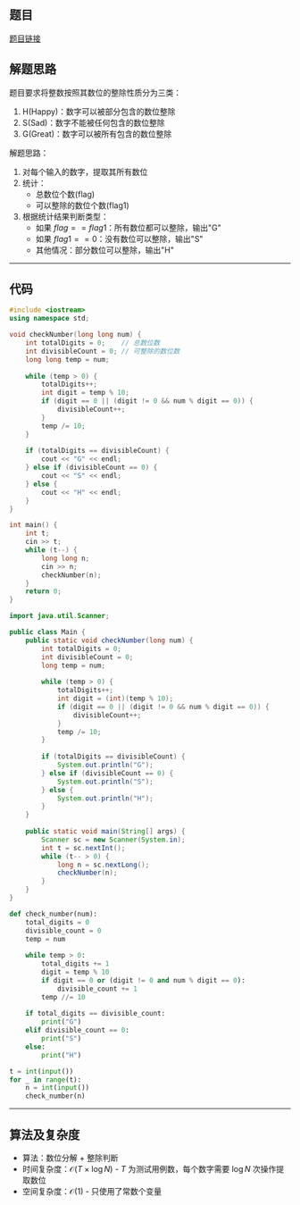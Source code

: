 ## 题目
[题目链接](https://www.nowcoder.com/practice/b1b9a88d8e3946e993232e2525f6a11c?tpId=182&tqId=369137&sourceUrl=/exam/oj&channenl=wgithub&fromPut=wgithub)

## 解题思路

题目要求将整数按照其数位的整除性质分为三类：
1. H(Happy)：数字可以被部分包含的数位整除
2. S(Sad)：数字不能被任何包含的数位整除
3. G(Great)：数字可以被所有包含的数位整除

解题思路：
1. 对每个输入的数字，提取其所有数位
2. 统计：
   - 总数位个数(flag)
   - 可以整除的数位个数(flag1)
3. 根据统计结果判断类型：
   - 如果 $flag == flag1$：所有数位都可以整除，输出"G"
   - 如果 $flag1 == 0$：没有数位可以整除，输出"S"
   - 其他情况：部分数位可以整除，输出"H"

---

## 代码

```cpp []
#include <iostream>
using namespace std;

void checkNumber(long long num) {
    int totalDigits = 0;    // 总数位数
    int divisibleCount = 0; // 可整除的数位数
    long long temp = num;
    
    while (temp > 0) {
        totalDigits++;
        int digit = temp % 10;
        if (digit == 0 || (digit != 0 && num % digit == 0)) {
            divisibleCount++;
        }
        temp /= 10;
    }
    
    if (totalDigits == divisibleCount) {
        cout << "G" << endl;
    } else if (divisibleCount == 0) {
        cout << "S" << endl;
    } else {
        cout << "H" << endl;
    }
}

int main() {
    int t;
    cin >> t;
    while (t--) {
        long long n;
        cin >> n;
        checkNumber(n);
    }
    return 0;
}
```
```java []
import java.util.Scanner;

public class Main {
    public static void checkNumber(long num) {
        int totalDigits = 0;
        int divisibleCount = 0;
        long temp = num;
        
        while (temp > 0) {
            totalDigits++;
            int digit = (int)(temp % 10);
            if (digit == 0 || (digit != 0 && num % digit == 0)) {
                divisibleCount++;
            }
            temp /= 10;
        }
        
        if (totalDigits == divisibleCount) {
            System.out.println("G");
        } else if (divisibleCount == 0) {
            System.out.println("S");
        } else {
            System.out.println("H");
        }
    }
    
    public static void main(String[] args) {
        Scanner sc = new Scanner(System.in);
        int t = sc.nextInt();
        while (t-- > 0) {
            long n = sc.nextLong();
            checkNumber(n);
        }
    }
}
```
```python []
def check_number(num):
    total_digits = 0
    divisible_count = 0
    temp = num
    
    while temp > 0:
        total_digits += 1
        digit = temp % 10
        if digit == 0 or (digit != 0 and num % digit == 0):
            divisible_count += 1
        temp //= 10
    
    if total_digits == divisible_count:
        print("G")
    elif divisible_count == 0:
        print("S")
    else:
        print("H")

t = int(input())
for _ in range(t):
    n = int(input())
    check_number(n)
```

---

## 算法及复杂度
- 算法：数位分解 + 整除判断  
- 时间复杂度：$\mathcal{O}(T \times \log N)$ - $T$ 为测试用例数，每个数字需要 $\log N$ 次操作提取数位  
- 空间复杂度：$\mathcal{O}(1)$ - 只使用了常数个变量